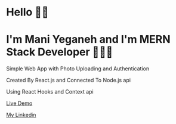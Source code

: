 # Hello 👋🏻

# I'm Mani Yeganeh and I'm MERN Stack Developer 👨🏻‍💻


Simple Web App with Photo Uploading and Authentication


Created By React.js and Connected To Node.js api

Using React Hooks and Context api

[Live Demo](https://maniyeganeh.github.io/social)

[My Linkedin](https://www.linkedin.com/in/mani-yeganeh/)
